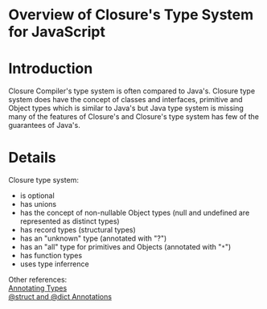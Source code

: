 # Overview of Closure's Type System for JavaScript

# Introduction

Closure Compiler's type system is often compared to Java's.  Closure type system does have the concept of classes and interfaces, primitive and Object types which is similar to Java's but Java type system is missing many of the features of Closure's and Closure's type system has few of the guarantees of Java's.

# Details

Closure type system:
- is optional
- has unions
- has the concept of non-nullable Object types (null and undefined are represented as distinct types)
- has record types (structural types)
- has an "unknown" type (annotated with "?")
- has an "all" type for primitives and Objects (annotated with "`*`")
- has function types
- uses type inferrence



Other references: <br>
[Annotating Types](https://github.com/google/closure-compiler/wiki/Annotating-Types)<br>
[@struct and @dict Annotations](https://github.com/google/closure-compiler/wiki/@struct-and-@dict-Annotations)<br>
